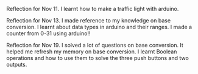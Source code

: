 Reflection for Nov 11.
I learnt how to make a traffic light with arduino.

Reflection for Nov 13.
I made reference to my knowledge on base conversion.
I learnt about data types in arduino and their ranges.
I made a counter from 0-31 using arduino!!

Reflection for Nov 19.
I solved a lot of questions on base conversion. It helped me refresh my memory on base conversion.
I learnt Boolean operations and how to use them to solve the three push buttons and two outputs.
